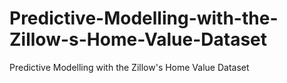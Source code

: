 # Predictive-Modelling-with-the-Zillow-s-Home-Value-Dataset
Predictive Modelling with the Zillow's Home Value Dataset
